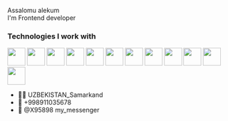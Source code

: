 Assalomu alekum  
I'm Frontend developer
### Technologies I work with
<code><img src="https://i.pinimg.com/originals/fb/1e/7f/fb1e7f9db2540c3194a9179094a925e2.png" width="40px"></code>
<code><img src="https://brainskills.ru/upload/iblock/dd5/dd54aec841b7e8facbff18e4b8f48e8a.svg" width="40px"></code>
<code><img src="https://sjain.io/images/work-logo/web/015.png" width="40px"></code>
<code><img src="https://camo.githubusercontent.com/b3bfe3904e8da64b75edc1aa4855c81357c40e28811b00dd43079324ce854b02/68747470733a2f2f7265732e636c6f7564696e6172792e636f6d2f72616d6d696e612f696d6167652f75706c6f61642f76313633323537303933302f706e676567675f70726768716b2e706e67" width="40px"></code>
<code><img src="https://avatars.dzeninfra.ru/get-zen_doc/3413519/pub_5ff887b2fe4e686f6ae6ba3f_5ff887d7f906b16872a69755/scale_1200" width="40px"></code>
<code><img src="https://image.simplecastcdn.com/images/bdb43d/bdb43d4d-bd1d-4fbc-bd60-40f1e3299aa3/77c127d6-0f06-4dfd-ba2a-856d014e2922/3000x3000/1540985507-artwork.jpg?aid=rss_feed" width="40px"></code>
<code><img src="https://blog.submain.com/wp-content/uploads/2020/12/typescript_2500.png" width="40px"></code>
<code><img src="https://upload.wikimedia.org/wikipedia/commons/thumb/3/3f/Git_icon.svg/1200px-Git_icon.svg.png" width="40x"></code>
<code><img src="https://cdn.worldvectorlogo.com/logos/github-icon-1.svg" width="40px"></code>
<code><img src="https://cdn.worldvectorlogo.com/logos/photoshop-cc-6.svg" width="40px"></code>
<code><img src="https://www.technopat.net/sosyal/eklenti/_swused-aftereffects-png.1374660/" width="40px"></code>
<code><img src="https://cdn.worldvectorlogo.com/logos/premiere-cc.svg" width="40px"></code>
<br />
- 🏴‍☠️ UZBEKISTAN_Samarkand
- 📲 +998911035678
- 📩 @X95898 my_messenger
